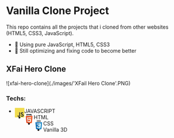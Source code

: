# Vanilla Clone Project

This repo contains all the projects that i cloned from other websites (HTML5, CSS3, JavaScript).
- 🌱 Using pure JavaScript, HTML5, CSS3
- 🔭 Still optimizing and fixing code to become better

## XFai Hero Clone

![xfai-hero-clone](./images/'XFail Hero Clone'.PNG)

### Techs:

- <img align="left" alt="JavaScript" width="26px" src="https://raw.githubusercontent.com/github/explore/80688e429a7d4ef2fca1e82350fe8e3517d3494d/topics/javascript/javascript.png" /> JAVASCRIPT 
- <img align="left" alt="HTML5" width="26px" src="https://raw.githubusercontent.com/github/explore/80688e429a7d4ef2fca1e82350fe8e3517d3494d/topics/html/html.png" /> HTML
- <img align="left" alt="CSS3" width="26px" src="https://raw.githubusercontent.com/github/explore/80688e429a7d4ef2fca1e82350fe8e3517d3494d/topics/css/css.png" /> CSS
- Vanilla 3D
